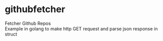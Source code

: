 # githubfetcher
Fetcher Github Repos<br />
Example in golang to make http GET request and parse json response in struct
